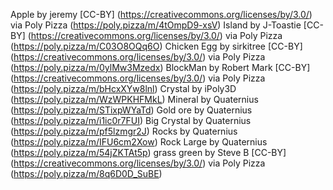 Apple by jeremy [CC-BY] (https://creativecommons.org/licenses/by/3.0/) via Poly Pizza (https://poly.pizza/m/4tOmpD9-xsV)
Island by J-Toastie [CC-BY] (https://creativecommons.org/licenses/by/3.0/) via Poly Pizza (https://poly.pizza/m/C03O8OQq6O)
Chicken Egg by sirkitree [CC-BY] (https://creativecommons.org/licenses/by/3.0/) via Poly Pizza (https://poly.pizza/m/0ylMw3Mzedx)
BlockMan by Robert Mark [CC-BY] (https://creativecommons.org/licenses/by/3.0/) via Poly Pizza (https://poly.pizza/m/bHcxXYw8lnl)
Crystal by iPoly3D (https://poly.pizza/m/WzWPKHFMkL)
Mineral by Quaternius (https://poly.pizza/m/STixpWYaTd)
Gold ore by Quaternius (https://poly.pizza/m/i1ic0r7FUI)
Big Crystal by Quaternius (https://poly.pizza/m/pf5lzmgr2J)
Rocks by Quaternius (https://poly.pizza/m/IFU6cm2Xow)
Rock Large by Quaternius (https://poly.pizza/m/54jZKTAt5p)
grass green by Steve B [CC-BY] (https://creativecommons.org/licenses/by/3.0/) via Poly Pizza (https://poly.pizza/m/8q6D0D_SuBE)